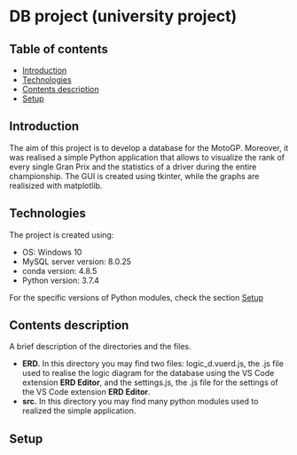 # DB project (university project)

## Table of contents

* [Introduction](#introduction)
* [Technologies](#technologies)
* [Contents description](#contents-description)
* [Setup](#setup)

## Introduction

The aim of this project is to develop a database for the MotoGP. Moreover, it was realised a simple Python application that allows to visualize the rank of every single Gran Prix and the statistics of a driver during the entire championship. The GUI is created using tkinter, while the graphs are realisized with matplotlib.

## Technologies

The project is created using:

* OS: Windows 10
* MySQL server version: 8.0.25
* conda version: 4.8.5
* Python version: 3.7.4

For the specific versions of Python modules, check the section [Setup](#setup) 
## Contents description

A brief description of the directories and the files.

* **ERD.** In this directory you may find two files: logic_d.vuerd.js, the .js file used to realise the logic diagram for the database using the VS Code extension **ERD Editor**, and the settings.js, the .js file for the settings of the VS Code extension **ERD Editor**.
* **src.** In this directory you may find many python modules used to realized the simple application.

## Setup
